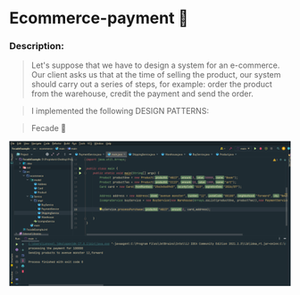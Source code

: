 # Ecommerce-payment :convenience_store:

### Description:

>Let's suppose that we have to design a system for an e-commerce. 
>Our client asks us that at the time of selling the product, 
>our system should carry out a series of steps, 
>for example: order the product from the warehouse, credit the payment and send the order. 


>I implemented the following DESIGN PATTERNS:

>Fecade :diamond_shape_with_a_dot_inside:


![imagenes](https://github.com/celfiew/Ecommerce-payment/blob/main/running.PNG)
